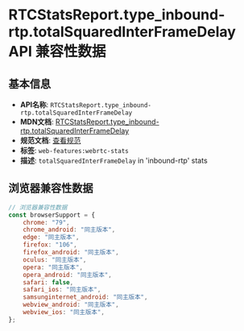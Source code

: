# RTCStatsReport.type_inbound-rtp.totalSquaredInterFrameDelay API 兼容性数据

## 基本信息

- **API名称**: `RTCStatsReport.type_inbound-rtp.totalSquaredInterFrameDelay`
- **MDN文档**: [RTCStatsReport.type_inbound-rtp.totalSquaredInterFrameDelay](https://developer.mozilla.org/docs/Web/API/RTCInboundRtpStreamStats/totalSquaredInterFrameDelay)
- **规范文档**: [查看规范](https://w3c.github.io/webrtc-stats/#dom-rtcinboundrtpstreamstats-totalsquaredinterframedelay)
- **标签**: `web-features:webrtc-stats`
- **描述**: `totalSquaredInterFrameDelay` in 'inbound-rtp' stats

## 浏览器兼容性数据

```javascript
// 浏览器兼容性数据
const browserSupport = {
    chrome: "79",
    chrome_android: "同主版本",
    edge: "同主版本",
    firefox: "106",
    firefox_android: "同主版本",
    oculus: "同主版本",
    opera: "同主版本",
    opera_android: "同主版本",
    safari: false,
    safari_ios: "同主版本",
    samsunginternet_android: "同主版本",
    webview_android: "同主版本",
    webview_ios: "同主版本",
};

```

